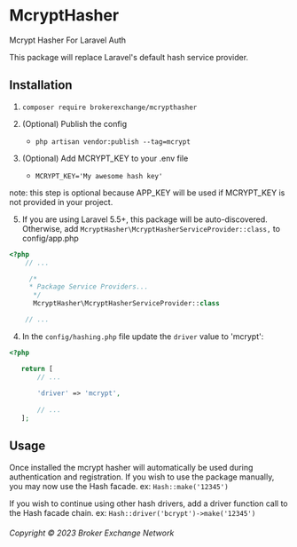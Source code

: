 # McryptHasher
Mcrypt Hasher For Laravel Auth

This package will replace Laravel's default hash service provider.

## Installation
1. `composer require brokerexchange/mcrypthasher`

2. (Optional) Publish the config
   - `php artisan vendor:publish --tag=mcrypt`

4. (Optional) Add MCRYPT_KEY to your .env file
    - `MCRYPT_KEY='My awesome hash key'`  

  note: this step is optional because APP_KEY will be used if MCRYPT_KEY is not provided in your project.   

5. If you are using Laravel 5.5+, this package will be auto-discovered. Otherwise, add `McryptHasher\McryptHasherServiceProvider::class,` to config/app.php

```php
<?php
    // ...

     /*
     * Package Service Providers...
      */
      McryptHasher\McryptHasherServiceProvider::class

    // ...
```
 
4. In the `config/hashing.php` file update the `driver` value to 'mcrypt':
   
```php
<?php

   return [
       // ...
       
       'driver' => 'mcrypt',
   
       // ...
   ];
```
    
## Usage
Once installed the mcrypt hasher will automatically be used during authentication and registration. If you wish to use 
the package manually, you may now use the Hash facade.  ex: `Hash::make('12345')`

If you wish to continue using other hash drivers, add a driver function call to the Hash facade chain. ex: `Hash::driver('bcrypt')->make('12345')` 

###### Copyright &copy; 2023 Broker Exchange Network 
